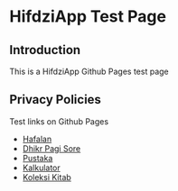 # HifdziApp Test Page

## Introduction

This is a HifdziApp Github Pages test page

## Privacy Policies

Test links on Github Pages

* [Hafalan](./hafalan/privacy_policy.md)
* [Dhikr Pagi Sore](./pagisore/privacy_policy.md)
* [Pustaka](./pustaka/privacy_policy.md)
* [Kalkulator](./kalkulator/privacy_policy.md)
* [Koleksi Kitab](./pustaka/books.md)
